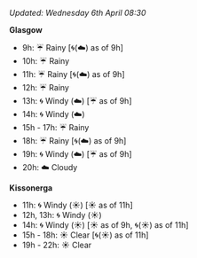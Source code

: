 *Updated: Wednesday 6th April 08:30*

**Glasgow**

* 9h: :umbrella: Rainy [:cyclone:(:cloud:) as of 9h]
* 10h: :umbrella: Rainy
* 11h: :umbrella: Rainy [:cyclone:(:cloud:) as of 9h]
* 12h: :umbrella: Rainy
* 13h: :cyclone: Windy (:cloud:) [:umbrella: as of 9h]
* 14h: :cyclone: Windy (:cloud:)
* 15h - 17h: :umbrella: Rainy
* 18h: :umbrella: Rainy [:cyclone:(:cloud:) as of 9h]
* 19h: :cyclone: Windy (:cloud:) [:umbrella: as of 9h]
* 20h: :cloud: Cloudy

**Kissonerga**

* 11h: :cyclone: Windy (:sunny:) [:sunny: as of 11h]
* 12h, 13h: :cyclone: Windy (:sunny:)
* 14h: :cyclone: Windy (:sunny:) [:sunny: as of 9h, :cyclone:(:sunny:) as of 11h]
* 15h - 18h: :sunny: Clear [:cyclone:(:sunny:) as of 11h]
* 19h - 22h: :sunny: Clear
